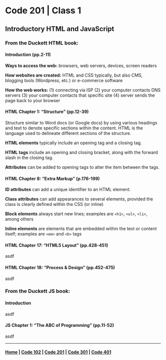 # Code 201 | Class 1

## Introductory HTML and JavaScript
### From the Duckett HTML book:
#### Introduction (pp.2-11)

**Ways to access the web:** browsers, web servers, devices, screen readers

**How websites are created:** HTML and CSS typically, but also CMS, blogging tools (Wordpress, etc.) or e-commerce software

**How the web works:** (1) connecting via ISP (2) your computer contacts DNS servers (3) your computer contacts that specific site (4) server sends the page back to your browser

#### HTML Chapter 1: “Structure” (pp.12-39)

Structure similar to Word docs (or Google docs) by using various headings and text to denote specific sections within the content. HTML is the language used to delineate different sections of the structure.

**HTML elements** typically include an opening tag and a closing tag. 

**HTML tags** include an opening and closing bracket, along with the forward slash in the closing tag.

**Attributes** can be added to opening tags to alter the item between the tags.

#### HTML Chapter 8: “Extra Markup” (p.176-199)

**ID attributes** can add a unique identifier to an HTML element. 

**Class attributes** can add appearances to several elements, provided the class is clearly defined within the CSS (or inline)

**Block elements** always start new lines; examples are `<h1>`, `<ul>`, `<li>`, among others

**Inline elements** are elements that are embedded within the text or content itself; examples are `<em>` and `<b>` tags


#### HTML Chapter 17: “HTML5 Layout” (pp.428-451)

asdf

#### HTML Chapter 18: “Process & Design” (pp.452-475)

asdf

### From the Duckett JS book:
#### Introduction

asdf

#### JS Chapter 1: “The ABC of Programming” (pp.11-52)

asdf


***

#### [Home](README.md) | [Code 102](102.md) | [Code 201](201.md) | [Code 301](301.md) | [Code 401](401.md)
